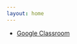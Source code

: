 ```yaml
---
layout: home
---
```


- [Google Classroom](https://classroom.google.com/c/NDg5Njc2MzMwNzI0?cjc=ezzw2p7)